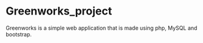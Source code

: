 # Greenworks_project
Greenworks is a simple web application that is made using php, MySQL and bootstrap.         
